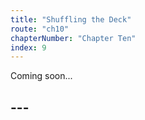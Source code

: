 ```yaml
---
title: "Shuffling the Deck"
route: "ch10"
chapterNumber: "Chapter Ten"
index: 9
---
```


Coming soon...

## ---